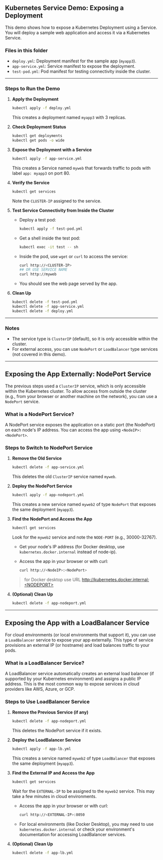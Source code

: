 ## Kubernetes Service Demo: Exposing a Deployment

This demo shows how to expose a Kubernetes Deployment using a Service. You will deploy a sample web application and access it via a Kubernetes Service.

### Files in this folder

- `deploy.yml`: Deployment manifest for the sample app (`myapp3`).
- `app-service.yml`: Service manifest to expose the deployment.
- `test-pod.yml`: Pod manifest for testing connectivity inside the cluster.

---

### Steps to Run the Demo

1. **Apply the Deployment**
	```sh
	kubectl apply -f deploy.yml
	```
	This creates a deployment named `myapp3` with 3 replicas.

2. **Check Deployment Status**
	```sh
	kubectl get deployments
	kubectl get pods -o wide
	```

3. **Expose the Deployment with a Service**
	```sh
	kubectl apply -f app-service.yml
	```
	This creates a Service named `myweb` that forwards traffic to pods with label `app: myapp3` on port 80.

4. **Verify the Service**
	```sh
	kubectl get services
	```
	Note the `CLUSTER-IP` assigned to the service.

5. **Test Service Connectivity from Inside the Cluster**
	- Deploy a test pod:
	  ```sh
	  kubectl apply -f test-pod.yml
	  ```
	- Get a shell inside the test pod:
	  ```sh
	  kubectl exec -it test -- sh
	  ```
	- Inside the pod, use `wget` or `curl` to access the service:

	  ```sh
	  curl http://<CLUSTER-IP>
      ## OR USE SERVICE NAME
      curl http://myweb
	  ```
	- You should see the web page served by the app.

6. **Clean Up**
	```sh
	kubectl delete -f test-pod.yml
	kubectl delete -f app-service.yml
	kubectl delete -f deploy.yml
	```

---

### Notes
- The service type is `ClusterIP` (default), so it is only accessible within the cluster.
- For external access, you can use `NodePort` or `LoadBalancer` type services (not covered in this demo).

---

## Exposing the App Externally: NodePort Service

The previous steps used a `ClusterIP` service, which is only accessible within the Kubernetes cluster. To allow access from outside the cluster (e.g., from your browser or another machine on the network), you can use a `NodePort` service.

### What is a NodePort Service?
A NodePort service exposes the application on a static port (the NodePort) on each node's IP address. You can access the app using `<NodeIP>:<NodePort>`.

### Steps to Switch to NodePort Service

1. **Remove the Old Service**
	```sh
	kubectl delete -f app-service.yml
	```
	This deletes the old `ClusterIP` service named `myweb`.

2. **Deploy the NodePort Service**
	```sh
	kubectl apply -f app-nodeport.yml
	```
	This creates a new service named `myweb2` of type `NodePort` that exposes the same deployment (`myapp3`).

3. **Find the NodePort and Access the App**
	```sh
	kubectl get services
	```
	Look for the `myweb2` service and note the `NODE-PORT` (e.g., 30000-32767).

	- Get your node's IP address (for Docker desktop, use `kubernetes.docker.internal` instead of node-ip).

	- Access the app in your browser or with curl:
	  ```sh
	  curl http://<NodeIP>:<NodePort>
	  ```

    > for Docker desktop use URL http://kubernetes.docker.internal:<NODEPORT>

4. **(Optional) Clean Up**
	```sh
	kubectl delete -f app-nodeport.yml
	```

---
## Exposing the App with a LoadBalancer Service

For cloud environments (or local environments that support it), you can use a `LoadBalancer` service to expose your app externally. This type of service provisions an external IP (or hostname) and load balances traffic to your pods.

### What is a LoadBalancer Service?
A LoadBalancer service automatically creates an external load balancer (if supported by your Kubernetes environment) and assigns a public IP address. This is the most common way to expose services in cloud providers like AWS, Azure, or GCP.

### Steps to Use LoadBalancer Service

1. **Remove the Previous Service (if any)**
	```sh
	kubectl delete -f app-nodeport.yml
	```
	This deletes the NodePort service if it exists.

2. **Deploy the LoadBalancer Service**
	```sh
	kubectl apply -f app-lb.yml
	```
	This creates a service named `myweb2` of type `LoadBalancer` that exposes the same deployment (`myapp3`).

3. **Find the External IP and Access the App**
	```sh
	kubectl get services
	```
	Wait for the `EXTERNAL-IP` to be assigned to the `myweb2` service. This may take a few minutes in cloud environments.

	- Access the app in your browser or with curl:
	  ```sh
	  curl http://<EXTERNAL-IP>:8050
	  ```
	- For local environments (like Docker Desktop), you may need to use `kubernetes.docker.internal` or check your environment's documentation for accessing LoadBalancer services.

4. **(Optional) Clean Up**
	```sh
	kubectl delete -f app-lb.yml
	```

